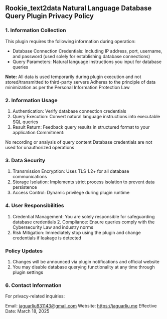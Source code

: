 ## Rookie_text2data Natural Language Database Query Plugin Privacy Policy

### 1. Information Collection
This plugin requires the following information during operation:

- ​Database Connection Credentials: Including IP address, port, username, and password (used solely for establishing database connections)
- Query Parameters: Natural language instructions you input for database queries

**Note:**
All data is used temporarily during plugin execution and not stored/transmitted to third-party servers
Adheres to the principle of data minimization as per the Personal Information Protection Law

### 2. Information Usage
1. ​Authentication: Verify database connection credentials
2. ​Query Execution: Convert natural language instructions into executable SQL queries
3. ​Result Return: Feedback query results in structured format to your application
Commitment:

No recording or analysis of query content
Database credentials are not used for unauthorized operations

### 3. Data Security
1. Transmission Encryption: Uses TLS 1.2+ for all database communications
2. ​Storage Isolation: Implements strict process isolation to prevent data persistence
3. ​Access Control: Dynamic privilege during plugin runtime

### 4. User Responsibilities
1. ​Credential Management: You are solely responsible for safeguarding database credentials
​2. Compliance: Ensure queries comply with the Cybersecurity Law and industry norms
3. ​Risk Mitigation: Immediately stop using the plugin and change credentials if leakage is detected

### Policy Updates
1. Changes will be announced via plugin notifications and official website
2. You may disable database querying functionality at any time through plugin settings

### 6. Contact Information
For privacy-related inquiries:

Email: jaguarliu831143@gmail.com
Website: https://jaguarliu.me
Effective Date: March 18, 2025
